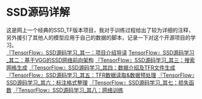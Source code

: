 # SSD源码详解

这是网上一个经典的SSD_TF版本项目，我对于训练过程给出了较为详细的注释，另外援引了其他人的模型应用于自己的数据的脚本，记录一下对这个开源项目的学习。<br>
[『TensorFlow』SSD源码学习_其一：项目介绍导读](https://www.cnblogs.com/hellcat/p/9248489.html)
[TensorFlow』SSD源码学习_其二：基于VGG的SSD网络前向架构]()
[『TensorFlow』SSD源码学习_其三：搜索网格生成]()
[『TensorFlow』SSD源码学习_其四：数据介绍及TFR文件生成]()
[『TensorFlow』SSD源码学习_其五：TFR数据读取&数据预处理]()
[『TensorFlow』SSD源码学习_其六：标注格式整理]()
[『TensorFlow』SSD源码学习_其七：损失函数]()
[『TensorFlow』SSD源码学习_其八：网络训练]()
